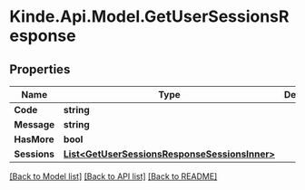 # Kinde.Api.Model.GetUserSessionsResponse

## Properties

Name | Type | Description | Notes
------------ | ------------- | ------------- | -------------
**Code** | **string** |  | [optional] 
**Message** | **string** |  | [optional] 
**HasMore** | **bool** |  | [optional] 
**Sessions** | [**List&lt;GetUserSessionsResponseSessionsInner&gt;**](GetUserSessionsResponseSessionsInner.md) |  | [optional] 

[[Back to Model list]](../README.md#documentation-for-models) [[Back to API list]](../README.md#documentation-for-api-endpoints) [[Back to README]](../README.md)

